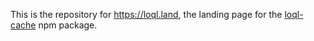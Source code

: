 This is the repository for https://loql.land, the landing page for the <a href="https://www.npmjs.com/package/loql-cache">loql-cache</a> npm package.
